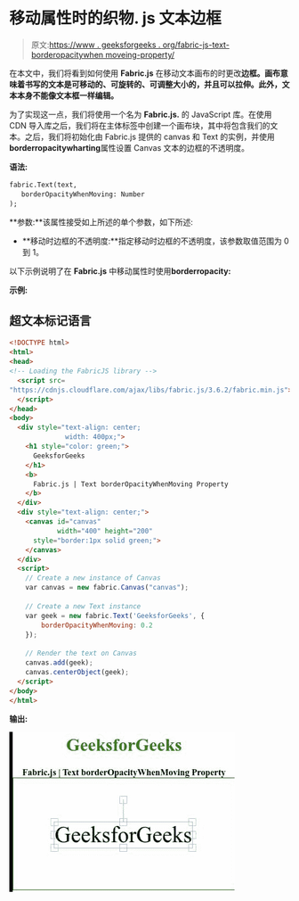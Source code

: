 # 移动属性时的织物. js 文本边框

> 原文:[https://www . geeksforgeeks . org/fabric-js-text-borderopacitywhen moveing-property/](https://www.geeksforgeeks.org/fabric-js-text-borderopacitywhenmoving-property/)

在本文中，我们将看到如何使用 **Fabric.js** 在移动文本画布的时更改**边框。画布意味着书写的文本是可移动的、可旋转的、可调整大小的，并且可以拉伸。此外，文本本身不能像文本框一样编辑。**

为了实现这一点，我们将使用一个名为 **Fabric.js.** 的 JavaScript 库。在使用 CDN 导入库之后，我们将在主体标签中创建一个画布块，其中将包含我们的文本。之后，我们将初始化由 Fabric.js 提供的 canvas 和 Text 的实例，并使用**borderropacitywharting**属性设置 Canvas 文本的边框的不透明度。

**语法:**

```html
fabric.Text(text,
   borderOpacityWhenMoving: Number
); 
```

**参数:**该属性接受如上所述的单个参数，如下所述:

*   **移动时边框的不透明度:**指定移动时边框的不透明度，该参数取值范围为 0 到 1。

以下示例说明了在 **Fabric.js** 中移动属性时使用**borderropacity:**

**示例:**

## 超文本标记语言

```html
<!DOCTYPE html>
<html>
<head>
<!-- Loading the FabricJS library -->
  <script src=
"https://cdnjs.cloudflare.com/ajax/libs/fabric.js/3.6.2/fabric.min.js">
  </script>
</head>
<body>
  <div style="text-align: center;
              width: 400px;">
    <h1 style="color: green;">
      GeeksforGeeks
    </h1>
    <b>
      Fabric.js | Text borderOpacityWhenMoving Property
    </b>
  </div>
  <div style="text-align: center;">
    <canvas id="canvas"
            width="400" height="200"
      style="border:1px solid green;">
    </canvas>
  </div>
  <script>
    // Create a new instance of Canvas
    var canvas = new fabric.Canvas("canvas");

    // Create a new Text instance
    var geek = new fabric.Text('GeeksforGeeks', {
        borderOpacityWhenMoving: 0.2
    });

    // Render the text on Canvas
    canvas.add(geek);
    canvas.centerObject(geek);
  </script>
</body>
</html>
```

**输出:**

![](img/859b10ffb20b9663f959dcf8547ee8dd.png)